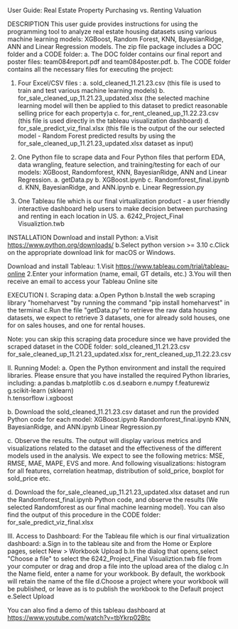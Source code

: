 User Guide: Real Estate Property Purchasing vs. Renting Valuation

DESCRIPTION 
This user guide provides instructions for using the programming tool to analyze real estate housing datasets using various machine learning models: XGBoost, Random Forest, KNN, BayesianRidge, ANN and Linear Regression models. The zip file package includes a DOC folder and a CODE folder:
a. The DOC folder contains our final report and poster files: team084report.pdf and team084poster.pdf.
b. The CODE folder contains all the necessary files for executing the project:

1. Four Excel/CSV files :
a. sold_cleaned_11.21.23.csv (this file is used to train and test various machine learning models)
b. for_sale_cleaned_up_11.21.23_updated.xlsx (the selected machine learning model will then be applied to this dataset to predict reasonable selling price for each property)a
c. for_rent_cleaned_up_11.22.23.csv (this file is used directly in the tableau visualization dashboard)
d. for_sale_predict_viz_final.xlsx (this file is the output of the our selected model - Random Forest predicted results by using the for_sale_cleaned_up_11.21.23_updated.xlsx dataset as input)

2. One Python file to scrape data and Four Python files that perform EDA, data wrangling, feature selection, and training/testing for each of our models: XGBoost, Randomforest, KNN, BayesianRidge, ANN and Linear Regression.
a. getData.py
b. XGBoost.ipynb
c. Randomforest_final.ipynb
d. KNN, BayesianRidge, and ANN.ipynb
e. Linear Regression.py

3. One Tableau file which is our final virtualization product - a user friendly interactive dashboard help users to make decision between purchasing and renting in each location in US.
a. 6242_Project_Final Visualiztion.twb	

	
INSTALLATION 
Download and install Python:
a.Visit https://www.python.org/downloads/
b.Select python version >= 3.10
c.Click on the appropriate download link for macOS or Windows.

Download and install Tableau:
1.Visit https://www.tableau.com/trial/tableau-online
2.Enter your information (name, email, GT details, etc.)
3.You will then receive an email to access your Tableau Online site


EXECUTION 
I. Scraping data:
a.Open Python
b.Install the web scraping library "homeharvest "by running the command "pip install homeharvest" in the terminal
c.Run the file "getData.py" to retrieve the raw data housing datasets, we expect to retrieve 3 datasets, one for already sold houses, one for on sales houses, and one for rental houses. 

Note: you can skip this scraping data procedure since we have provided the scraped dataset in the CODE folder:
	sold_cleaned_11.21.23.csv 
	for_sale_cleaned_up_11.21.23_updated.xlsx
	for_rent_cleaned_up_11.22.23.csv 

II. Running Model:
a. Open the Python environment and install the required libraries. Please ensure that you have installed the required Python libraries, including: 
	a.pandas
	b.matplotlib
	c.os
	d.seaborn
	e.numpy
	f.featurewiz
	g.scikit-learn (sklearn)	
	h.tensorflow
	i.xgboost

b. Download the sold_cleaned_11.21.23.csv dataset and run the provided Python code for each model:
	XGBoost.ipynb
	Randomforest_final.ipynb
	KNN, BayesianRidge, and ANN.ipynb
	Linear Regression.py

c. Observe the results. The output will display various metrics and visualizations related to the dataset and the effectiveness of the different models used in the analysis. We expect to see the following metrics: MSE, RMSE, MAE, MAPE, EVS and more. And following visualizations: histogram for all features, correlation heatmap, distribution of sold_price, boxplot for sold_price etc. 

d. Download the for_sale_cleaned_up_11.21.23_updated.xlsx dataset and run the Randomforest_final.ipynb Python code, and observe the results (We selected Randomforest as our final machine learning model). You can also find the output of this procedure in the CODE folder: for_sale_predict_viz_final.xlsx

III. Access to Dashboard:
For the Tableau file which is our final virtualization dashboard:
a.Sign in to the tableau site and from the Home or Explore pages, select New > Workbook Upload 
b.In the dialog that opens,select "Choose a file" to select the 6242_Project_Final Visualiztion.twb file from your computer or drag and drop a file into the upload area of the dialog
c.In the Name field, enter a name for your workbook. By default, the workbook will retain the name of the file
d.Choose a project where your workbook will be published, or leave as is to publish the workbook to the Default project
e.Select Upload

You can also find a demo of this tableau dashboard at https://www.youtube.com/watch?v=tbYkrp02Btc
